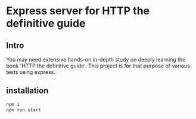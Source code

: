 # Express server for HTTP the definitive guide

## Intro

You may need extensive hands-on in-depth study on deeply learning the book 'HTTP the definitive guide'. This project is for that purpose of various tests using express.

## installation

```javascript
npm i
npm run start
```


